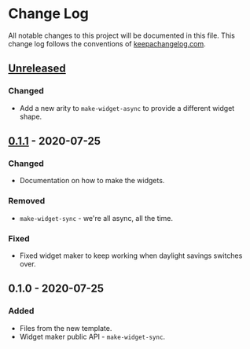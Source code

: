 # Change Log
All notable changes to this project will be documented in this file. This change log follows the conventions of [keepachangelog.com](http://keepachangelog.com/).

## [Unreleased]
### Changed
- Add a new arity to `make-widget-async` to provide a different widget shape.

## [0.1.1] - 2020-07-25
### Changed
- Documentation on how to make the widgets.

### Removed
- `make-widget-sync` - we're all async, all the time.

### Fixed
- Fixed widget maker to keep working when daylight savings switches over.

## 0.1.0 - 2020-07-25
### Added
- Files from the new template.
- Widget maker public API - `make-widget-sync`.

[Unreleased]: https://github.com/your-name/numerimap/compare/0.1.1...HEAD
[0.1.1]: https://github.com/your-name/numerimap/compare/0.1.0...0.1.1
